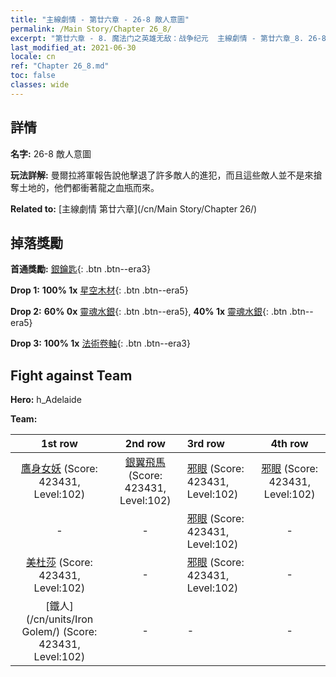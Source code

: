 ```yaml
---
title: "主線劇情 - 第廿六章 - 26-8 敵人意圖"
permalink: /Main Story/Chapter 26_8/
excerpt: "第廿六章 - 8. 魔法门之英雄无敌：战争纪元  主線劇情 - 第廿六章_8. 26-8 敵人意圖"
last_modified_at: 2021-06-30
locale: cn
ref: "Chapter 26_8.md"
toc: false
classes: wide
---
```


## 詳情

 **名字:** 26-8 敵人意圖

 **玩法詳解:** 曼爾拉將軍報告說他擊退了許多敵人的進犯，而且這些敵人並不是來搶奪土地的，他們都衝著龍之血瓶而來。

 **Related to:** [主線劇情 第廿六章](/cn/Main Story/Chapter 26/)

## 掉落獎勵

 **首通獎勵:** [銀鑰匙](/cn/Items/con_693/){: .btn .btn--era3}

 **Drop 1:** **100% 1x** [星空木材](/cn/Items/mat_90/){: .btn .btn--era5}

 **Drop 2:** **60% 0x** [靈魂水銀](/cn/Items/mat_84/){: .btn .btn--era5}, **40% 1x** [靈魂水銀](/cn/Items/mat_84/){: .btn .btn--era5}

 **Drop 3:** **100% 1x** [法術卷軸](/cn/Items/con_694/){: .btn .btn--era3}


## Fight against Team
 **Hero:** h_Adelaide

 **Team:**


  | 1st row | 2nd row | 3rd row | 4th row |
  |:----:|:----:|:----|:----:|
  | [鷹身女妖](/cn/units/Harpy/) (Score: 423431, Level:102)  | [銀翼飛馬](/cn/units/Pegasus/) (Score: 423431, Level:102)  | [邪眼](/cn/units/Beholder/) (Score: 423431, Level:102)  | [邪眼](/cn/units/Beholder/) (Score: 423431, Level:102)  |
  | - | - | [邪眼](/cn/units/Beholder/) (Score: 423431, Level:102)  | - |
  | [美杜莎](/cn/units/Medusa/) (Score: 423431, Level:102)  | - | [邪眼](/cn/units/Beholder/) (Score: 423431, Level:102)  | - |
  | [鐵人](/cn/units/Iron Golem/) (Score: 423431, Level:102)  | - | - | - |


